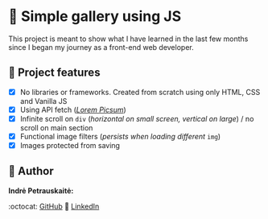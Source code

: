 # :beginner: Simple gallery using JS

This project is meant to show what I have learned in the last few months since I began my journey as a front-end web developer.  

## :dart: Project features
- [x] No libraries or frameworks. Created from scratch using only HTML, CSS and Vanilla JS
- [x] Using API fetch (*[Lorem Picsum](https://picsum.photos/)*)
- [x] Infinite scroll on `div` (*horizontal on small screen, vertical on large*) / no scroll on main section
- [x] Functional image filters (*persists when loading different* `img`)
- [x] Images protected from saving

## :princess: Author
**Indrė Petrauskaitė:**

:octocat: [GitHub](https://github.com/IndrePet)
:link: [LinkedIn](https://www.linkedin.com/in/indrepet/)
